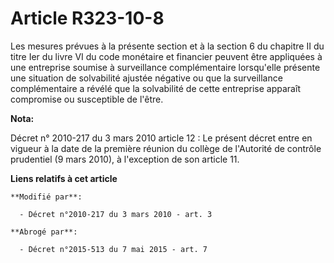 # Article R323-10-8

Les mesures prévues à la présente section et à la section 6 du chapitre II du titre Ier du livre VI du code monétaire et
financier peuvent être appliquées à une entreprise soumise à surveillance complémentaire lorsqu'elle présente une situation
de solvabilité ajustée négative ou que la surveillance complémentaire a révélé que la solvabilité de cette entreprise
apparaît compromise ou susceptible de l'être.

**Nota:**

Décret n° 2010-217 du 3 mars 2010 article 12 : Le présent décret entre en vigueur à la date de la première réunion du collège
de l'Autorité de contrôle prudentiel (9 mars 2010), à l'exception de son article 11.

**Liens relatifs à cet article**

	**Modifié par**:

	  - Décret n°2010-217 du 3 mars 2010 - art. 3

	**Abrogé par**:

	  - Décret n°2015-513 du 7 mai 2015 - art. 7
